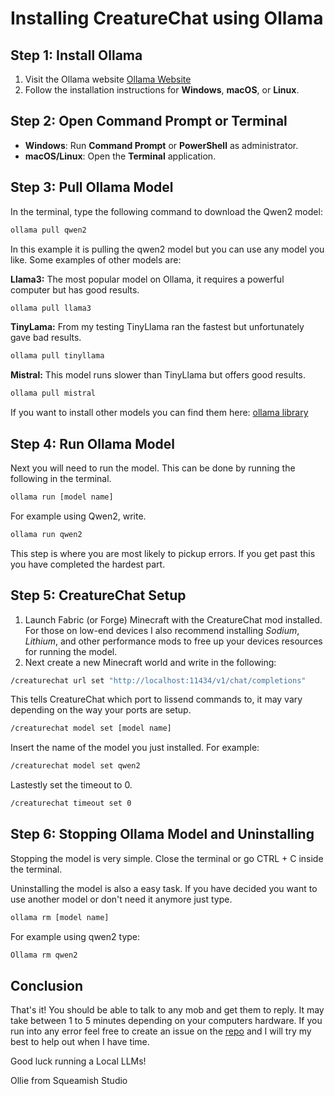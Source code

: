 # Installing CreatureChat using Ollama


## Step 1: Install Ollama

1. Visit the Ollama website [Ollama Website](https://ollama.com)
2. Follow the installation instructions for **Windows**, **macOS**, or **Linux**.


## Step 2: Open Command Prompt or Terminal

- **Windows**: Run **Command Prompt** or **PowerShell** as administrator.
- **macOS/Linux**: Open the **Terminal** application.


## Step 3: Pull Ollama Model
In the terminal, type the following command to download the Qwen2 model:

```bash
ollama pull qwen2
```
In this example it is pulling the qwen2 model but you can use any model you like. Some examples of other models are:

**Llama3:** The most popular model on Ollama, it requires a powerful computer but has good results.
```bash
ollama pull llama3
```
**TinyLama:** From my testing TinyLlama ran the fastest but unfortunately gave bad results.
```bash
ollama pull tinyllama
```
**Mistral:** This model runs slower than TinyLlama but offers good results.
```bash
ollama pull mistral
```
If you want to install other models you can find them here: [ollama library](https://ollama.com/library)


## Step 4: Run Ollama Model
Next you will need to run the model. This can be done by running the following in the terminal.
```bash
ollama run [model name]
```
For example using Qwen2, write.
```bash
ollama run qwen2
```
This step is where you are most likely to pickup errors. If you get past this you have completed the hardest part.


## Step 5: CreatureChat Setup

1. Launch Fabric (or Forge) Minecraft with the CreatureChat mod installed. For those on low-end devices I also recommend installing *Sodium*, *Lithium*, and other performance mods to free up your devices resources for running the model.
2. Next create a new Minecraft world and write in the following:
```bash
/creaturechat url set "http://localhost:11434/v1/chat/completions"
```
This tells CreatureChat which port to lissend commands to, it may vary depending on the way your ports are setup.
```bash
/creaturechat model set [model name]
```
Insert the name of the model you just installed. For example:
```bash
/creaturechat model set qwen2
```
Lastestly set the timeout to 0.
```bash
/creaturechat timeout set 0
```


## Step 6: Stopping Ollama Model and Uninstalling

Stopping the model is very simple. Close the terminal or go CTRL + C inside the terminal.

Uninstalling the model is also a easy task. If you have decided you want to use another model or don't need it anymore just type.
```bash
ollama rm [model name]
```
For example using qwen2 type:
```bash
Ollama rm qwen2
```

## Conclusion

That's it! You should be able to talk to any mob and get them to reply. It may take between 1 to 5 minutes depending on your computers hardware. If you run into any error feel free to create an issue on the [repo](https://github.com/SqueamishStudio/CreatureChat-Guide/issues) and I will try my best to help out when I have time.

Good luck running a Local LLMs!

Ollie from Squeamish Studio